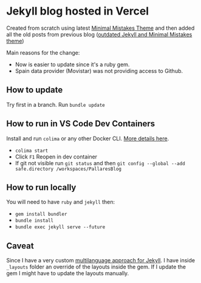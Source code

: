 # Jekyll blog hosted in Vercel

Created from scratch using latest [Minimal Mistakes Theme](https://mmistakes.github.io/minimal-mistakes/) and then added all the old posts from previous blog ([outdated Jekyll and Minimal Mistakes theme](https://github.com/jpallares/minimal-mistakes))

Main reasons for the change:

- Now is easier to update since it's a ruby gem.
- Spain data provider (Movistar) was not providing access to Github.

## How to update

Try first in a branch. Run `bundle update`

## How to run in VS Code Dev Containers

Install and run `colima` or any other Docker CLI. [More details here](https://juan.pallares.me/visual-studio-code-dev-container/#i-dont-have-docker-desktop-whale).
- `colima start`
- Click `F1` Reopen in dev container
- If git not visible run `git status` and then `git config --global --add safe.directory /workspaces/PallaresBlog`

## How to run locally

You will need to have `ruby` and `jekyll` then:

- `gem install bundler`
- `bundle install`
- `bundle exec jekyll serve --future`

## Caveat

Since I have a very custom [multilanguage approach for Jekyll](https://juan.pallares.me/configure-jekyll-multi-language-without-plugin/). I have inside `_layouts` folder an override of the layouts inside the gem. If I update the gem I might have to update the layouts manually.

